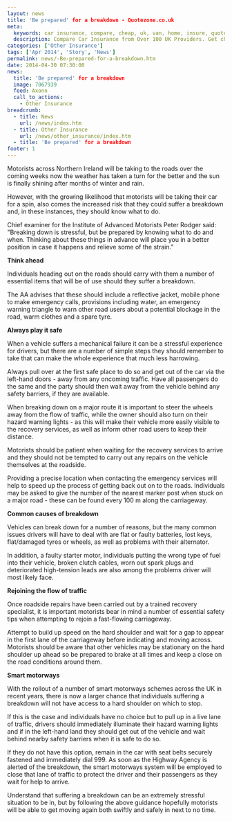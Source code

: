 ```yaml
---
layout: news
title: 'Be prepared' for a breakdown - Quotezone.co.uk
meta:
  keywords: car insurance, compare, cheap, uk, van, home, insure, quotes, online, comparison, bike, loans, life
  description: Compare Car Insurance from Over 100 UK Providers. Get cheap quotes online now using our fast, free, secure comparison site
categories: ['Other Insurance']
tags: ['Apr 2014', 'Story', 'News']
permalink: news/-Be-prepared-for-a-breakdown.htm
date: 2014-04-30 07:30:00
news:
  title: 'Be prepared' for a breakdown
  image: 7067939
  feed: Axonn
  call_to_actions:
    - Other Insurance
breadcrumb:
  - title: News
    url: /news/index.htm
  - title: Other Insurance
    url: /news/other_insurance/index.htm
  - title: 'Be prepared' for a breakdown
footer: 1
---
```


Motorists across Northern Ireland will be taking to the roads over the coming weeks now the weather has taken a turn for the better and the sun is finally shining after months of winter and rain.

However, with the growing likelihood that motorists will be taking their car for a spin, also comes the increased risk that they could suffer a breakdown and, in these instances, they should know what to do.

Chief examiner for the Institute of Advanced Motorists Peter Rodger said: &quot;Breaking down is stressful, but be prepared by knowing what to do and when. Thinking about these things in advance will place you in a better position in case it happens and relieve some of the strain.&quot;

<strong>Think ahead</strong>

Individuals heading out on the roads should carry with them a number of essential items that will be of use should they suffer a breakdown.

The AA advises that these should include a reflective jacket, mobile phone to make emergency calls, provisions including water, an emergency warning triangle to warn other road users about a potential blockage in the road, warm clothes and a spare tyre.

<strong>Always play it safe</strong>

When a vehicle suffers a mechanical failure it can be a stressful experience for drivers, but there are a number of simple steps they should remember to take that can make the whole experience that much less harrowing.

Always pull over at the first safe place to do so and get out of the car via the left-hand doors - away from any oncoming traffic. Have all passengers do the same and the party should then wait away from the vehicle behind any safety barriers, if they are available.

When breaking down on a major route it is important to steer the wheels away from the flow of traffic, while the owner should also turn on their hazard warning lights - as this will make their vehicle more easily visible to the recovery services, as well as inform other road users to keep their distance.

Motorists should be patient when waiting for the recovery services to arrive and they should not be tempted to carry out any repairs on the vehicle themselves at the roadside.

Providing a precise location when contacting the emergency services will help to speed up the process of getting back out on to the roads. Individuals may be asked to give the number of the nearest marker post when stuck on a major road - these can be found every 100 m along the carriageway.

<strong>Common causes of breakdown</strong>

Vehicles can break down for a number of reasons, but the many common issues drivers will have to deal with are flat or faulty batteries, lost keys, flat/damaged tyres or wheels, as well as problems with their alternator.

In addition, a faulty starter motor, individuals putting the wrong type of fuel into their vehicle, broken clutch cables, worn out spark plugs and deteriorated high-tension leads are also among the problems driver will most likely face.

<strong>Rejoining the flow of traffic</strong>

Once roadside repairs have been carried out by a trained recovery specialist, it is important motorists bear in mind a number of essential safety tips when attempting to rejoin a fast-flowing carriageway.

Attempt to build up speed on the hard shoulder and wait for a gap to appear in the first lane of the carriageway before indicating and moving across. Motorists should be aware that other vehicles may be stationary on the hard shoulder up ahead so be prepared to brake at all times and keep a close on the road conditions around them.

<strong>Smart motorways</strong>

With the rollout of a number of smart motorways schemes across the UK in recent years, there is now a larger chance that individuals suffering a breakdown will not have access to a hard shoulder on which to stop.

If this is the case and individuals have no choice but to pull up in a live lane of traffic, drivers should immediately illuminate their hazard warning lights and if in the left-hand land they should get out of the vehicle and wait behind nearby safety barriers when it is safe to do so.

If they do not have this option, remain in the car with seat belts securely fastened and immediately dial 999. As soon as the Highway Agency is alerted of the breakdown, the smart motorways system will be employed to close that lane of traffic to protect the driver and their passengers as they wait for help to arrive.

Understand that suffering a breakdown can be an extremely stressful situation to be in, but by following the above guidance hopefully motorists will be able to get moving again both swiftly and safely in next to no time.
